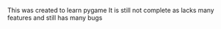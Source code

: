 This was created to learn pygame
It is still not complete as lacks many features and still has many bugs